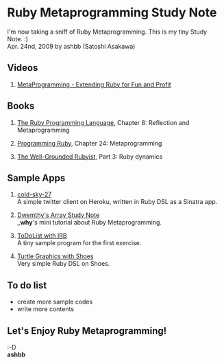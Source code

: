 Ruby Metaprogramming Study Note
===============================
I'm now taking a sniff of Ruby Metaprogramming. This is my tiny Study Note. :)   
Apr. 24nd, 2009 by ashbb (Satoshi Asakawa)


Videos
------
1. [MetaProgramming - Extending Ruby for Fun and Profit](http://www.infoq.com/presentations/metaprogramming-ruby)


Books
-----
1. [The Ruby Programming Language](http://oreilly.com/catalog/9780596516178/), Chapter 8: Reflection and Metaprogramming

2. [Programming Ruby](http://www.pragprog.com/titles/ruby3/programming-ruby-1-9), Chapter 24: Metaprogramming

3. [The Well-Grounded Rubyist](http://www.manning.com/black2/), Part 3: Ruby dynamics


Sample Apps
-----------
1. [cold-sky-27](http://github.com/ashbb/cold-sky-27/tree/master)   
  A simple twitter client on Heroku, written in Ruby DSL as a Sinatra app.

2. [Dwemthy's Array Study Note](http://github.com/ashbb/dwemthys_array_study_note/tree/master)   
  **\_why**'s mini tutorial about Ruby Metaprogramming.

3. [ToDoList with IRB](http://github.com/ashbb/ruby_metaprogramming_study_note/tree/master/notes/ToDoList_with_IRB.md)   
  A tiny sample program for the first exercise.

4. [Turtle Graphics with Shoes](http://github.com/ashbb/ruby_metaprogramming_study_note/tree/master/notes/Turtle_Graphics_with_Shoes.md)   
  Very simple Ruby DSL on Shoes.


To do list
----------
- create more sample codes   
- write more contents   


Let's Enjoy Ruby Metaprogramming!
---------------------------------
:-D   
**ashbb**
